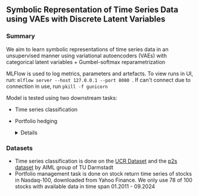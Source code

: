 ## Symbolic Representation of Time Series Data using VAEs with Discrete Latent Variables

### Summary

We aim to learn symbolic representations of time series data in an unsupervised manner using 
variational autoencoders (VAEs) with categorical latent variables + Gumbel-softmax reparametrization

MLFlow is used to log metrics, parameters and artefacts. To view runs in UI, run: ```mlflow server --host 127.0.0.1 --port 8080 ```.
If can't connect due to connection in use, run ```pkill -f gunicorn```

Model is tested using two downstream tasks:

- Time series classification
- Portfolio hedging
    <details>
    
    Downstream task as described in 'Stock Embeddings: Representation Learning for Financial Time Series' and
    'Contrastive Learning of Asset Embeddings from Financial Time Series'
    
    To reduce investment risk, portfolio managers use diversification and hedging, measuring effectiveness in terms of
    volatility reduction. As a result, identifying dissimilar stocks that behave oppositely to similar ones is essential
    for traders to hedge their target stocks and limit overall risk.
    
    Typically, hedging involves negatively correlated assets and various correlation metrics. We propose an alternative:
    using generated embeddings to find maximally dissimilar stocks and inform hedging strategies. We evaluate a scenario
    where an investor holds a position in a stock (query stock) and seeks a single stock (hedge stock) to reduce risk,
    measured as volatility, as much as possible.
    
    We test a hedging approach by using two-asset long portfolio, consisting of an anchor asset, and the other asset having
    the lowest similarity in the latent space, measured using hamming distance. Embeddings will be computed using train
    horizon, and portfolio simulated on out-of-sample horizon.
    
    Benchmark: pearson correlation of returns
    
    </details>

### Datasets

- Time series classification is done on the [UCR Dataset](https://www.cs.ucr.edu/%7Eeamonn/time_series_data_2018/) and the [p2s dataset](https://huggingface.co/datasets/AIML-TUDA/P2S) by AIML group of TU Darmstadt
- Portfolio management task is done on stock return time series of stocks in Nasdaq-100, downloaded from Yahoo Finance. 
We only use 78 of 100 stocks with available data in time span 01.2011 - 09.2024
  